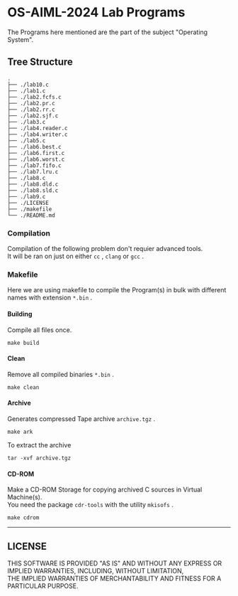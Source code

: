 # OS-AIML-2024 Lab Programs
The Programs here mentioned are the part of the subject "Operating System".

## Tree Structure

```
.
├── ./lab10.c
├── ./lab1.c
├── ./lab2.fcfs.c
├── ./lab2.pr.c
├── ./lab2.rr.c
├── ./lab2.sjf.c
├── ./lab3.c
├── ./lab4.reader.c
├── ./lab4.writer.c
├── ./lab5.c
├── ./lab6.best.c
├── ./lab6.first.c
├── ./lab6.worst.c
├── ./lab7.fifo.c
├── ./lab7.lru.c
├── ./lab8.c
├── ./lab8.dld.c
├── ./lab8.sld.c
├── ./lab9.c
├── ./LICENSE
├── ./makefile
└── ./README.md
```

### Compilation
Compilation of the following problem don't requier advanced tools. <br/>
It will be ran on just on either `cc` , `clang` or `gcc` .

### Makefile
Here we are using makefile to compile the Program(s) in bulk with different names with extension `*.bin` .

#### Building
Compile all files once.
```
make build
```

#### Clean
Remove all compiled binaries `*.bin` .
```
make clean
```

#### Archive
Generates compressed Tape archive `archive.tgz` .
```
make ark
```
To extract the archive
```
tar -xvf archive.tgz
```

#### CD-ROM
Make a CD-ROM Storage for copying archived C sources in Virtual Machine(s). <br/>
You need the package `cdr-tools` with the utility `mkisofs` .
```
make cdrom
```
---
## LICENSE
THIS SOFTWARE IS PROVIDED "AS IS" AND WITHOUT ANY EXPRESS OR IMPLIED WARRANTIES, INCLUDING, WITHOUT LIMITATION,<br/>
THE IMPLIED WARRANTIES OF MERCHANTABILITY AND FITNESS FOR A PARTICULAR PURPOSE.
